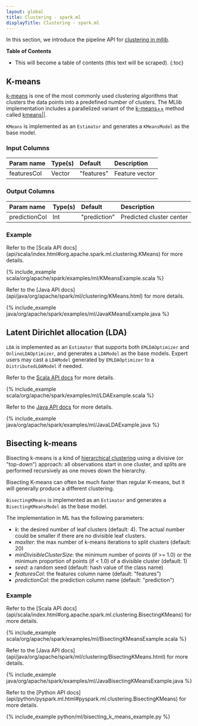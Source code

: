 ```yaml
---
layout: global
title: Clustering - spark.ml
displayTitle: Clustering - spark.ml
---
```


In this section, we introduce the pipeline API for [clustering in mllib](mllib-clustering.html).

**Table of Contents**

* This will become a table of contents (this text will be scraped).
{:toc}

## K-means

[k-means](http://en.wikipedia.org/wiki/K-means_clustering) is one of the
most commonly used clustering algorithms that clusters the data points into a
predefined number of clusters. The MLlib implementation includes a parallelized
variant of the [k-means++](http://en.wikipedia.org/wiki/K-means%2B%2B) method
called [kmeans||](http://theory.stanford.edu/~sergei/papers/vldb12-kmpar.pdf).

`KMeans` is implemented as an `Estimator` and generates a `KMeansModel` as the base model.

### Input Columns

<table class="table">
  <thead>
    <tr>
      <th align="left">Param name</th>
      <th align="left">Type(s)</th>
      <th align="left">Default</th>
      <th align="left">Description</th>
    </tr>
  </thead>
  <tbody>
    <tr>
      <td>featuresCol</td>
      <td>Vector</td>
      <td>"features"</td>
      <td>Feature vector</td>
    </tr>
  </tbody>
</table>

### Output Columns

<table class="table">
  <thead>
    <tr>
      <th align="left">Param name</th>
      <th align="left">Type(s)</th>
      <th align="left">Default</th>
      <th align="left">Description</th>
    </tr>
  </thead>
  <tbody>
    <tr>
      <td>predictionCol</td>
      <td>Int</td>
      <td>"prediction"</td>
      <td>Predicted cluster center</td>
    </tr>
  </tbody>
</table>

### Example

<div class="codetabs">

<div data-lang="scala" markdown="1">
Refer to the [Scala API docs](api/scala/index.html#org.apache.spark.ml.clustering.KMeans) for more details.

{% include_example scala/org/apache/spark/examples/ml/KMeansExample.scala %}
</div>

<div data-lang="java" markdown="1">
Refer to the [Java API docs](api/java/org/apache/spark/ml/clustering/KMeans.html) for more details.

{% include_example java/org/apache/spark/examples/ml/JavaKMeansExample.java %}
</div>

</div>


## Latent Dirichlet allocation (LDA)

`LDA` is implemented as an `Estimator` that supports both `EMLDAOptimizer` and `OnlineLDAOptimizer`,
and generates a `LDAModel` as the base models. Expert users may cast a `LDAModel` generated by
`EMLDAOptimizer` to a `DistributedLDAModel` if needed.

<div class="codetabs">

<div data-lang="scala" markdown="1">

Refer to the [Scala API docs](api/scala/index.html#org.apache.spark.ml.clustering.LDA) for more details.

{% include_example scala/org/apache/spark/examples/ml/LDAExample.scala %}
</div>

<div data-lang="java" markdown="1">

Refer to the [Java API docs](api/java/org/apache/spark/ml/clustering/LDA.html) for more details.

{% include_example java/org/apache/spark/examples/ml/JavaLDAExample.java %}
</div>

</div>

## Bisecting k-means


Bisecting k-means is a kind of [hierarchical clustering](https://en.wikipedia.org/wiki/Hierarchical_clustering) using a
divisive (or "top-down") approach: all observations start in one cluster, and splits are performed recursively as one
moves down the hierarchy.

Bisecting K-means can often be much faster than regular K-means, but it will generally produce a different clustering.

`BisectingKMeans` is implemented as an `Estimator` and generates a `BisectingKMeansModel` as the base model.

The implementation in ML has the following parameters:

* *k*: the desired number of leaf clusters (default: 4). The actual number could be smaller if there are no divisible leaf clusters.
* *maxIter*: the max number of k-means iterations to split clusters (default: 20)
* *minDivisibleClusterSize*: the minimum number of points (if >= 1.0) or the minimum proportion of points (if < 1.0) of a divisible cluster (default: 1)
* *seed*: a random seed (default: hash value of the class name)
* *featuresCol*: the features column name (default: "features")
* *predictionCol*: the prediction column name (default: "prediction")

### Example

<div class="codetabs">

<div data-lang="scala" markdown="1">
Refer to the [Scala API docs](api/scala/index.html#org.apache.spark.ml.clustering.BisectingKMeans) for more details.

{% include_example scala/org/apache/spark/examples/ml/BisectingKMeansExample.scala %}
</div>

<div data-lang="java" markdown="1">
Refer to the [Java API docs](api/java/org/apache/spark/ml/clustering/BisectingKMeans.html) for more details.

{% include_example java/org/apache/spark/examples/ml/JavaBisectingKMeansExample.java %}
</div>

<div data-lang="python" markdown="1">
Refer to the [Python API docs](api/python/pyspark.ml.html#pyspark.ml.clustering.BisectingKMeans) for more details.

{% include_example python/ml/bisecting_k_means_example.py %}
</div>

</div>
